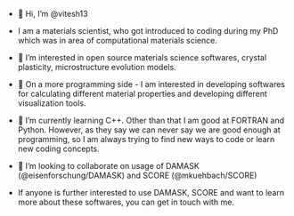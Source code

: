 - 👋 Hi, I’m @vitesh13
- I am a materials scientist, who got introduced to coding during my PhD which was in area of computational materials science. 
- 👀 I’m interested in open source materials science softwares, crystal plasticity, microstructure evolution models. 
- 👀 On a more programming side - I am interested in developing softwares for calculating different material properties and developing different visualization tools.
- 🌱 I’m currently learning C++. Other than that I am good at FORTRAN and Python. However, as they say we can never say we are good enough at programming, so I am always trying to find new ways to code or learn new coding concepts. 
- 💞️ I’m looking to collaborate on usage of DAMASK (@eisenforschung/DAMASK) and SCORE (@mkuehbach/SCORE)

- If anyone is further interested to use DAMASK, SCORE and want to learn more about these softwares, you can get in touch with me. 

<!---
vitesh13/vitesh13 is a ✨ special ✨ repository because its `README.md` (this file) appears on your GitHub profile.
You can click the Preview link to take a look at your changes.
--->
